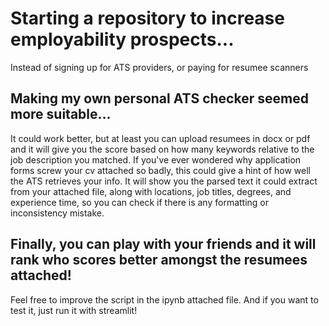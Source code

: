 # Starting a repository to increase employability prospects...

Instead of signing up for ATS providers,
or paying for resumee scanners

## Making my own personal ATS checker seemed more suitable...

It could work better, but at least you can upload resumees in docx or pdf and it will give you the score based on how many keywords relative to the job description you matched.
If you've ever wondered why application forms screw your cv attached so badly, this could give a hint of how well the ATS retrieves your info.
It will show you the parsed text it could extract from your attached file, along with locations, job titles, degrees, and experience time, so you can check if there is any formatting or inconsistency mistake.

## Finally, you can play with your friends and it will rank who scores better amongst the resumees attached!

Feel free to improve the script in the ipynb attached file. And if you want to test it, just run it with streamlit!
